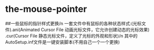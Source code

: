 # the-mouse-pointer
##一些鼠标的指针样式更换/n
一套文件中有鼠标的各种状态样式:(光标文件).ani(Animated Cursor File 动画光标文件，它允许创建动态的光标效果) .cur(Cursor File 静态光标文件，定义了光标的外观和形状)/n
其中的AutoSetup.inf文件是一键安装脚本(不用自己一个一个更换)
